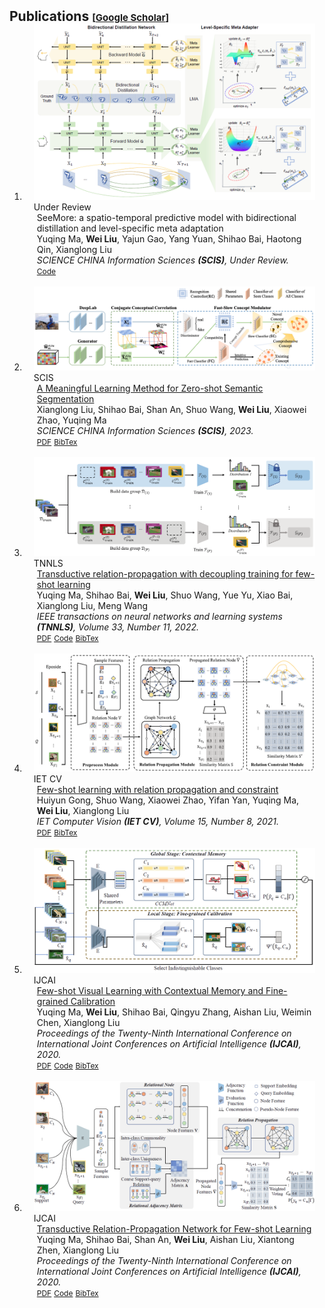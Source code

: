 <h2 id="publications" style="margin: 2px 0px -15px;">Publications <temp style="font-size:15px;">[</temp><a href="https://scholar.google.com/citations?user=IKuBFE0AAAAJ" target="_blank" style="font-size:15px;">Google Scholar</a><temp style="font-size:15px;">]</temp></h2>

<div class="publications">
<ol class="bibliography">



<li>
<div class="pub-row">
  <div class="col-sm-3 abbr" style="position: relative;padding-right: 15px;padding-left: 15px;">
    <img src="./../assets/img/SeeMore.png" class="teaser img-fluid z-depth-1">
            <abbr class="badge">Under Review</abbr>
  </div>
  <div class="col-sm-9" style="position: relative;padding-right: 15px;padding-left: 20px;">
      <div class="title">SeeMore: a spatio-temporal predictive model with bidirectional distillation and level-specific meta adaptation</div>
      <div class="author">Yuqing Ma, <strong>Wei Liu</strong>, Yajun Gao, Yang Yuan, Shihao Bai, Haotong Qin, Xianglong Liu</div>
      <div class="periodical"><em>SCIENCE CHINA Information Sciences <strong>(SCIS)</strong>, Under Review.</em>
      </div>
    <div class="links">
      <!-- <a href="" class="btn btn-sm z-depth-0" role="button" target="_blank" style="font-size:12px;">PDF</a> -->
      <a href="https://github.com/DIG-Beihang/SeeMore" class="btn btn-sm z-depth-0" role="button" target="_blank" style="font-size:12px;">Code</a>
      <!-- <a href="./../assets/bib_files/" class="btn btn-sm z-depth-0" role="button" target="_blank" style="font-size:12px;">BibTex</a> -->
    </div>
  </div>
</div>
</li>


<br>


<li>
<div class="pub-row">
  <div class="col-sm-3 abbr" style="position: relative;padding-right: 15px;padding-left: 15px;">
    <img src="./../assets/img/MLM.png" class="teaser img-fluid z-depth-1">
            <abbr class="badge">SCIS</abbr>
  </div>
  <div class="col-sm-9" style="position: relative;padding-right: 15px;padding-left: 20px;">
      <div class="title"><a href="https://www.sciengine.com/SCIS/doi/10.1007/s11432-022-3748-5">A Meaningful Learning Method for Zero-shot Semantic Segmentation</a></div>
      <div class="author">Xianglong Liu, Shihao Bai, Shan An, Shuo Wang, <strong>Wei Liu</strong>, Xiaowei Zhao, Yuqing Ma</div>
      <div class="periodical"><em>SCIENCE CHINA Information Sciences <strong>(SCIS)</strong>, 2023.</em>
      </div>
    <div class="links">
      <a href="https://www.sciengine.com/doi/pdf/EEA10B752CEB45759ABF20C7612DF36B" class="btn btn-sm z-depth-0" role="button" target="_blank" style="font-size:12px;">PDF</a>
      <!-- <a href="" class="btn btn-sm z-depth-0" role="button" target="_blank" style="font-size:12px;">Code</a> -->
      <a href="./../assets/bib_files/MLM.bib" class="btn btn-sm z-depth-0" role="button" target="_blank" style="font-size:12px;">BibTex</a>
    </div>
  </div>
</div>
</li>


<br>


<li>
<div class="pub-row">
  <div class="col-sm-3 abbr" style="position: relative;padding-right: 15px;padding-left: 15px;">
    <img src="./../assets/img/TRPN-D.png" class="teaser img-fluid z-depth-1">
            <abbr class="badge">TNNLS</abbr>
  </div>
  <div class="col-sm-9" style="position: relative;padding-right: 15px;padding-left: 20px;">
      <div class="title"><a href="https://ieeexplore.ieee.org/abstract/document/9459451">Transductive relation-propagation with decoupling training for few-shot learning</a></div>
      <div class="author">Yuqing Ma, Shihao Bai, <strong>Wei Liu</strong>, Shuo Wang, Yue Yu, Xiao Bai, Xianglong Liu, Meng Wang</div>
      <div class="periodical"><em>IEEE transactions on neural networks and learning systems <strong>(TNNLS)</strong>, Volume 33, Number 11, 2022.</em>
      </div>
    <div class="links">
      <a href="./../assets/pdf_files/TRPN-D.pdf" class="btn btn-sm z-depth-0" role="button" target="_blank" style="font-size:12px;">PDF</a>
      <a href="https://github.com/vickyFox/TRPN" class="btn btn-sm z-depth-0" role="button" target="_blank" style="font-size:12px;">Code</a>
      <a href="./../assets/bib_files/TRPN-D.bib" class="btn btn-sm z-depth-0" role="button" target="_blank" style="font-size:12px;">BibTex</a> 
    </div>
  </div>
</div>
</li>


<br>


<li>
<div class="pub-row">
  <div class="col-sm-3 abbr" style="position: relative;padding-right: 15px;padding-left: 15px;">
    <img src="./../assets/img/CRPN.png" class="teaser img-fluid z-depth-1">
            <abbr class="badge">IET CV</abbr>
  </div>
  <div class="col-sm-9" style="position: relative;padding-right: 15px;padding-left: 20px;">
      <div class="title"><a href="https://ietresearch.onlinelibrary.wiley.com/doi/10.1049/cvi2.12074">Few-shot learning with relation propagation and constraint</a></div>
      <div class="author">Huiyun Gong, Shuo Wang, Xiaowei Zhao, Yifan Yan, Yuqing Ma, <strong>Wei Liu</strong>, Xianglong Liu</div>
      <div class="periodical"><em>IET Computer Vision <strong>(IET CV)</strong>, Volume 15, Number 8, 2021.</em>
      </div>
    <div class="links">
      <a href="https://ietresearch.onlinelibrary.wiley.com/doi/pdf/10.1049/cvi2.12074" class="btn btn-sm z-depth-0" role="button" target="_blank" style="font-size:12px;">PDF</a>
      <!-- <a href="" class="btn btn-sm z-depth-0" role="button" target="_blank" style="font-size:12px;">Code</a> -->
      <a href="./../assets/bib_files/CRPN.bib" class="btn btn-sm z-depth-0" role="button" target="_blank" style="font-size:12px;">BibTex</a>
    </div>
  </div>
</div>
</li>


<br>


<li>
<div class="pub-row">
  <div class="col-sm-3 abbr" style="position: relative;padding-right: 15px;padding-left: 15px;">
    <img src="./../assets/img/IPN.png" class="teaser img-fluid z-depth-1">
            <abbr class="badge">IJCAI</abbr>
  </div>
  <div class="col-sm-9" style="position: relative;padding-right: 15px;padding-left: 20px;">
      <div class="title"><a href="https://www.ijcai.org/proceedings/2020/0113.pdf">Few-shot Visual Learning with Contextual Memory and Fine-grained Calibration</a></div>
      <div class="author">Yuqing Ma, <strong>Wei Liu</strong>, Shihao Bai, Qingyu Zhang, Aishan Liu, Weimin Chen, Xianglong Liu</div>
      <div class="periodical"><em>Proceedings of the Twenty-Ninth International Conference on International Joint Conferences on Artificial Intelligence <strong>(IJCAI)</strong>, 2020.</em>
      </div>
    <div class="links">
      <a href="https://www.ijcai.org/proceedings/2020/0113.pdf" class="btn btn-sm z-depth-0" role="button" target="_blank" style="font-size:12px;">PDF</a>
      <a href="https://github.com/vickyFox/IPN" class="btn btn-sm z-depth-0" role="button" target="_blank" style="font-size:12px;">Code</a>
      <a href="./../assets/bib_files/IPN.bib" class="btn btn-sm z-depth-0" role="button" target="_blank" style="font-size:12px;">BibTex</a>
    </div>
  </div>
</div>
</li>


<br>


<li>
<div class="pub-row">
  <div class="col-sm-3 abbr" style="position: relative;padding-right: 15px;padding-left: 15px;">
    <img src="./../assets/img/TRPN.png" class="teaser img-fluid z-depth-1">
            <abbr class="badge">IJCAI</abbr>
  </div>
  <div class="col-sm-9" style="position: relative;padding-right: 15px;padding-left: 20px;">
      <div class="title"><a href="https://www.ijcai.org/proceedings/2020/0112.pdf">Transductive Relation-Propagation Network for Few-shot Learning</a></div>
      <div class="author">Yuqing Ma, Shihao Bai, Shan An, <strong>Wei Liu</strong>, Aishan Liu, Xiantong Zhen, Xianglong Liu</div>
      <div class="periodical"><em>Proceedings of the Twenty-Ninth International Conference on International Joint Conferences on Artificial Intelligence <strong>(IJCAI)</strong>, 2020.</em>
      </div>
    <div class="links">
      <a href="https://www.ijcai.org/proceedings/2020/0112.pdf" class="btn btn-sm z-depth-0" role="button" target="_blank" style="font-size:12px;">PDF</a>
      <a href="https://github.com/vickyFox/TRPN" class="btn btn-sm z-depth-0" role="button" target="_blank" style="font-size:12px;">Code</a>
      <a href="./../assets/bib_files/TRPN.bib" class="btn btn-sm z-depth-0" role="button" target="_blank" style="font-size:12px;">BibTex</a>
    </div>
  </div>
</div>
</li>


</ol>
</div>